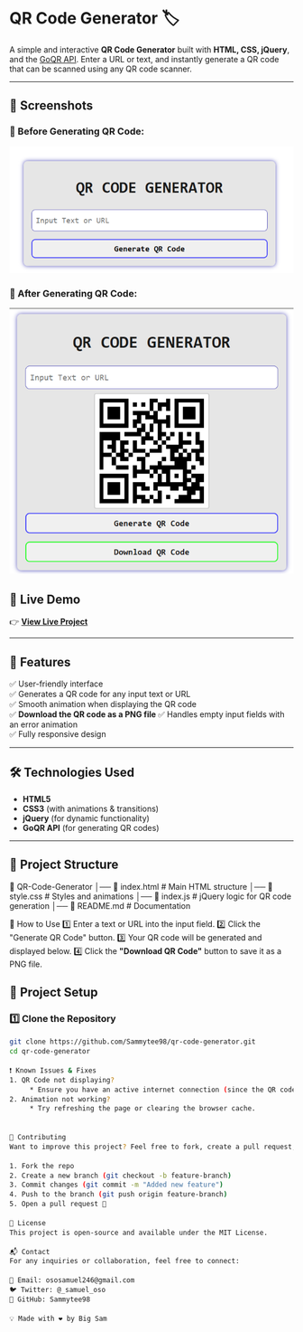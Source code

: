 # QR Code Generator 🏷️

A simple and interactive **QR Code Generator** built with **HTML, CSS, jQuery**, and the [GoQR API](https://goqr.me/api/). Enter a URL or text, and instantly generate a QR code that can be scanned using any QR code scanner.

---
## 📸 Screenshots

### 🔹 Before Generating QR Code:
![Before Generating](assets/screenshots/before.png)

### 🔹 After Generating QR Code:
![After Generating](assets/screenshots/after.png)

## 🚀 Live Demo
👉 **[View Live Project](https://qrmagic-generator.netlify.app)** 

---

## 📌 Features

✅ User-friendly interface  
✅ Generates a QR code for any input text or URL  
✅ Smooth animation when displaying the QR code  
✅ **Download the QR code as a PNG file**
✅ Handles empty input fields with an error animation  
✅ Fully responsive design  

---

## 🛠️ Technologies Used

- **HTML5**  
- **CSS3** (with animations & transitions)  
- **jQuery** (for dynamic functionality)  
- **GoQR API** (for generating QR codes)  

---

## 📂 Project Structure

📁 QR-Code-Generator 
    │── 📄 index.html # Main HTML structure 
    │── 📄 style.css # Styles and animations 
    │── 📄 index.js # jQuery logic for QR code generation │── 📄 README.md # Documentation

📖 How to Use
1️⃣ Enter a text or URL into the input field.
2️⃣ Click the "Generate QR Code" button.
3️⃣ Your QR code will be generated and displayed below.
4️⃣ Click the **"Download QR Code"** button to save it as a PNG file.  


## 📂 Project Setup

### 1️⃣ Clone the Repository
```sh
git clone https://github.com/Sammytee98/qr-code-generator.git
cd qr-code-generator

❗ Known Issues & Fixes
1. QR Code not displaying? 
     * Ensure you have an active internet connection (since the QR codes are generated via an API).
2. Animation not working?
     * Try refreshing the page or clearing the browser cache.


🤝 Contributing
Want to improve this project? Feel free to fork, create a pull request, or open an issue!

1. Fork the repo
2. Create a new branch (git checkout -b feature-branch)
3. Commit changes (git commit -m "Added new feature")
4. Push to the branch (git push origin feature-branch)
5. Open a pull request 🚀

📜 License
This project is open-source and available under the MIT License.

📬 Contact
For any inquiries or collaboration, feel free to connect:

📧 Email: ososamuel246@gmail.com
🐦 Twitter: @_samuel_oso
📌 GitHub: Sammytee98

💡 Made with ❤️ by Big Sam